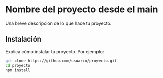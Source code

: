 # Nombre del proyecto desde el main

Una breve descripción de lo que hace tu proyecto.

## Instalación

Explica cómo instalar tu proyecto. Por ejemplo:

```bash
git clone https://github.com/usuario/proyecto.git
cd proyecto
npm install
